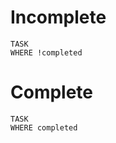 # Incomplete

```dataview
TASK
WHERE !completed
```
# Complete

```dataview
TASK
WHERE completed
```